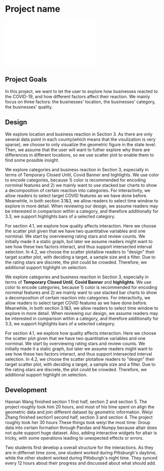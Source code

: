 # Project name

![A screenshot of your application. Could be a GIF.](screenshot.pdf)


## Project Goals

In this project, we want to let the user to explore how businesses reacted to the COVID-19, and how different factors affect their reaction. We mainly focus on three factors: the businesses' location, the businesses' category, the businesses' quality.

## Design
We explore location and business reaction in Section 3. As there are only several data point in each county(which means that the visulization is very sparse), we choose to only visualize the geometric figure in the state level. Then, we assume that the user will want to futher explore why there are differences in different locations, so we use scatter plot to enable them to find some possible insight.

We explore categories and business reaction in Section 3, especially in terms of Temporary Closed Until, Covid Banner and highlights. We use color to encode categories, because 1) color is recommended for encoding norminal features and 2) we mainly want to use stacked bar charts to show a decomposition of certain reaction into categories. For interactivity, we allow readers to select target COVID features as we have done before. Meanwhile, in both section 3.1&3, we allow readers to select time window to explore in more detail. When reviewing our design, we assume readers may be interested in comparison within a category, and therefore additionally for 3.3, we support highlights bars of a selected category.

For section 4.1, we explore how quality affects interaction. Here we choose the scatter plot given that we have two quantitative variables and one norminal. We start by overviewing rating stars and review counts. We initially made it a static graph, but later we assume readers might want to see how these two factors interact, and thus support intersected interval selection. In 4.2, we choose the scatter plotallow readers to "design" their target scatter plot, with deciding a target, a sample size and a filter. Due to the rating stars are discrete, the plot could be crowded. Therefore, we additional support highlight on selection.




We explore categories and business reaction in Section 3, especially in terms of **Temporary Closed Until**, **Covid Banner** and **highlights**. We use color to encode categories, because 1) color is recommended for encoding norminal features and 2) we mainly want to use stacked bar charts to show a decomposition of certain reaction into categories. For interactivity, we allow readers to select target COVID features as we have done before. Meanwhile, in both section 3.1&3, we allow readers to select time window to explore in more detail. When reviewing our design, we assume readers may be interested in comparison within a category, and therefore additionally for 3.3, we support highlights bars of a selected category.

For section 4.1, we explore how quality affects interaction. Here we choose the scatter plot given that we have two quantitative variables and one norminal. We start by overviewing rating stars and review counts. We initially made it a static graph, but later we assume readers might want to see how these two factors interact, and thus support intersected interval selection. In 4.2, we choose the scatter plotallow readers to "design" their target scatter plot, with deciding a target, a sample size and a filter. Due to the rating stars are discrete, the plot could be crowded. Therefore, we additional support highlight on selection.


## Development

Haonan Wang finished section 1 first half, section 2 and section 5. The project roughly took him 20 hours, and most of his time spent on align the geometric data and join different dataset by geometric information.
Weiyi Zhang finished section1 second half, section 3 and section 4. The project roughly took her 30 hours These things took weiyi the most time: Group data into certain formation through Pandas and Numpy because altair does not quite support huge dataset. Also, adding interactive widgets for altair is tricky, with some operations leading to unexpected effects or errors.

Two students first develop a overall structure for the interactions. As they are in differnet time zone, one student worked during Pittsburgh's daytime, while the other student worked during Pittsburgh's night time. They synced every 12 hours about their progress and discussed about what should add.

